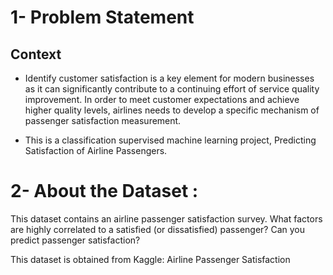 # 1- Problem Statement
## Context
- Identify customer satisfaction is a key element for modern businesses as it can significantly contribute to a continuing effort of service quality improvement. In 
   order to meet customer expectations and achieve higher quality levels, airlines needs to develop a specific mechanism of passenger satisfaction measurement.
  
- This is a classification supervised machine learning project, Predicting Satisfaction of Airline Passengers.

# 2- About the Dataset :
This dataset contains an airline passenger satisfaction survey. What factors are highly correlated to a satisfied (or dissatisfied) passenger? Can you predict passenger satisfaction?

This dataset is obtained from Kaggle: Airline Passenger Satisfaction

